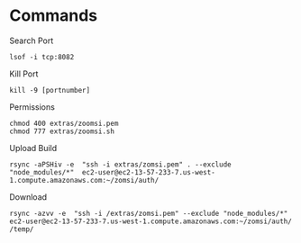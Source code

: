 # Commands

Search Port

    lsof -i tcp:8082

Kill Port

    kill -9 [portnumber]

Permissions    

    chmod 400 extras/zoomsi.pem
    chmod 777 extras/zoomsi.sh

Upload Build

    rsync -aPSHiv -e  "ssh -i extras/zomsi.pem" . --exclude "node_modules/*"  ec2-user@ec2-13-57-233-7.us-west-1.compute.amazonaws.com:~/zomsi/auth/

Download

    rsync -azvv -e  "ssh -i /extras/zomsi.pem" --exclude "node_modules/*"  ec2-user@ec2-13-57-233-7.us-west-1.compute.amazonaws.com:~/zomsi/auth/ /temp/